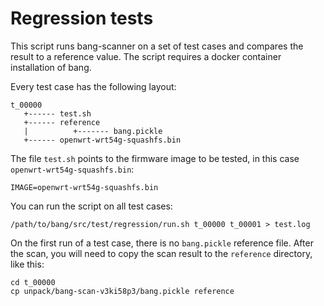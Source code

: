# Regression tests

This script runs bang-scanner on a set of test cases and compares the result
to a reference value. The script requires a docker container installation of
bang.

Every test case has the following layout:


```
t_00000
   +------ test.sh
   +------ reference
   |          +------- bang.pickle
   +------ openwrt-wrt54g-squashfs.bin
```

The file `test.sh` points to the firmware image to be tested, in this case
`openwrt-wrt54g-squashfs.bin`:

```
IMAGE=openwrt-wrt54g-squashfs.bin
```

You can run the script on all test cases:

```
/path/to/bang/src/test/regression/run.sh t_00000 t_00001 > test.log
```

On the first run of a test case, there is no `bang.pickle` reference file. After the scan,
you will need to copy the scan result to the `reference` directory, like this:

```
cd t_00000
cp unpack/bang-scan-v3ki58p3/bang.pickle reference
```


